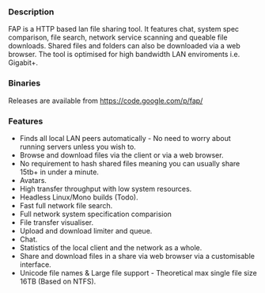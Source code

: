### Description
FAP is a HTTP based lan file sharing tool. It features chat, system spec comparison, file search, network service scanning and queable file downloads. Shared files and folders can also be downloaded via a web browser. The tool is optimised for high bandwidth LAN enviroments i.e. Gigabit+.

### Binaries
Releases are available from https://code.google.com/p/fap/

### Features
- Finds all local LAN peers automatically - No need to worry about running servers unless you wish to.
- Browse and download files via the client or via a web browser.
- No requirement to hash shared files meaning you can usually share 15tb+ in under a minute.
- Avatars.
- High transfer throughput with low system resources.
- Headless Linux/Mono builds (Todo).
- Fast full network file search.
- Full network system specification comparision
- File transfer visualiser.
- Upload and download limiter and queue.
- Chat.
- Statistics of the local client and the network as a whole.
- Share and download files in a share via web browser via a customisable interface.
- Unicode file names & Large file support - Theoretical max single file size 16TB (Based on NTFS). 
